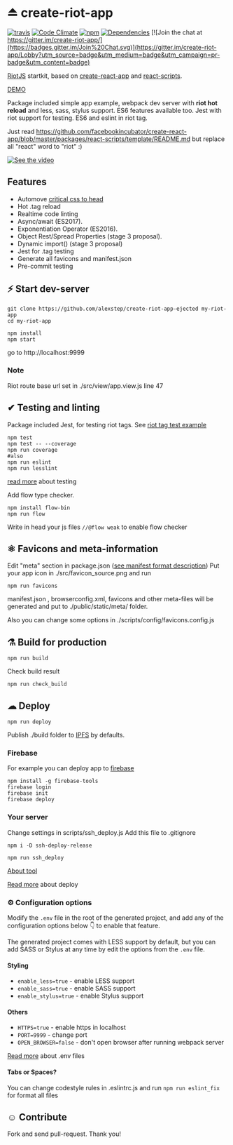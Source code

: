 # ⏏ create-riot-app
[![travis](https://travis-ci.org/alexstep/create-riot-app-ejected.svg?branch=master)](https://travis-ci.org/alexstep/create-riot-app-ejected/)
[![Code Climate](https://codeclimate.com/github/alexstep/create-riot-app-ejected.png)](https://codeclimate.com/github/alexstep/create-riot-app-ejected)
[![npm](https://img.shields.io/npm/v/npm.svg)]()
[![Dependencies](https://david-dm.org/alexstep/create-riot-app-ejected/dev-status.svg)](https://david-dm.org/alexstep/create-riot-app-ejected?type=dev)
[![Join the chat at https://gitter.im/create-riot-app/](https://badges.gitter.im/Join%20Chat.svg)](https://gitter.im/create-riot-app/Lobby?utm_source=badge&utm_medium=badge&utm_campaign=pr-badge&utm_content=badge)

[RiotJS](https://github.com/riot/riot) startkit, based on [create-react-app](https://github.com/facebookincubator/create-react-app) and  [react-scripts](https://github.com/facebookincubator/create-react-app/tree/master/packages/react-scripts).

[DEMO](https://ipfs.infura.io/ipfs/QmeYf7fabpUcEtUzb3Xsf5SJPbGGigPE9GTkwhrSS6cgDG/)

Package included simple app example, webpack dev server with **riot hot reload** and less, sass, stylus support. ES6 features available too. Jest with riot support for testing. ES6 and eslint in riot tag.

Just read https://github.com/facebookincubator/create-react-app/blob/master/packages/react-scripts/template/README.md but replace all "react" word to "riot" :)

[![See the video](https://j.gifs.com/VmEVBB.gif)](https://www.youtube.com/watch?v=dU2TsHzQA60)

## Features
* Automove [critical css to head](https://vuejsdevelopers.com/2017/07/24/critical-css-webpack/)
* Hot .tag reload
* Realtime code linting
* Async/await (ES2017).
* Exponentiation Operator (ES2016).
* Object Rest/Spread Properties (stage 3 proposal).
* Dynamic import() (stage 3 proposal)
* Jest for .tag testing
* Generate all favicons and manifest.json
* Pre-commit testing


## ⚡ Start dev-server
```
git clone https://github.com/alexstep/create-riot-app-ejected my-riot-app
cd my-riot-app
```
```
npm install
npm start
```
go to http://localhost:9999

### Note
Riot route base url set in ./src/view/app.view.js line 47

## ✔ Testing and linting
Package included Jest, for testing riot tags.
See [riot tag test example](https://github.com/alexstep/create-riot-app-ejected/blob/master/src/view/components/screens/groups.test.js)
```
npm test
npm test -- --coverage
npm run coverage
#also
npm run eslint
npm run lesslint
```
[read more](https://github.com/facebookincubator/create-react-app/blob/master/packages/react-scripts/template/README.md#running-tests) about testing

Add flow type checker.
```
npm install flow-bin
npm run flow
```
Write in head your js files `//@flow weak` to enable flow checker


## ⚛ Favicons and meta-information
Edit "meta" section in package.json ([see manifest format description](https://developer.mozilla.org/en-US/docs/Web/Manifest))
Put your app icon in ./src/favicon_source.png
and run
```
npm run favicons
```
manifest.json , browserconfig.xml, favicons and other meta-files will be generated and put to ./public/static/meta/ folder.

Also you can change some options in ./scripts/config/favicons.config.js



## ⚗ Build for production
```
npm run build
```

Check build result
```
npm run check_build
```


## ☁ Deploy
```
npm run deploy
```
Publish ./build folder to [IPFS](https://github.com/alexstep/ipscend) by defaults.

### Firebase
For example you can deploy app to [firebase](firebase.google.com)
```
npm install -g firebase-tools
firebase login
firebase init
firebase deploy
```

### Your server
Change settings in scripts/ssh_deploy.js
Add this file to .gitignore
``` 
npm i -D ssh-deploy-release

npm run ssh_deploy
```
[About tool](https://www.npmjs.com/package/ssh-deploy-release)


[Read more](https://github.com/facebookincubator/create-react-app/blob/master/packages/react-scripts/template/README.md#azure) about deploy

### ⚙ Configuration options

Modify the ```.env``` file in the root of the generated project, and add any of the configuration options below 👇 to enable that feature.

The generated project comes with LESS support by default, but you can add SASS or Stylus at any time by edit the options from the ```.env``` file.

#### Styling
- ```enable_less=true``` - enable LESS support
- ```enable_sass=true``` - enable SASS support
- ```enable_stylus=true``` - enable Stylus support

#### Others
- ```HTTPS=true``` - enable https in localhost
- ```PORT=9999``` - change port
- ```OPEN_BROWSER=false``` - don't open browser after running webpack server

[Read more](https://github.com/facebookincubator/create-react-app/blob/master/packages/react-scripts/template/README.md#adding-custom-environment-variables) about .env files

#### Tabs or Spaces?
You can change codestyle rules in .eslintrc.js and run
`npm run eslint_fix` for format all files


## ☺ Contribute

Fork and send pull-request. Thank you!


